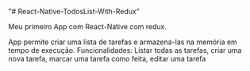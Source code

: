 "# React-Native-TodosList-With-Redux" 

Meu primeiro App com React-Native com redux.

App permite criar uma lista de tarefas e armazena-las na memória em tempo de execução.
Funcionalidades:
    Listar todas as tarefas,
    criar uma nova tarefa,
    marcar uma tarefa como feita,
    editar uma tarefa


    
